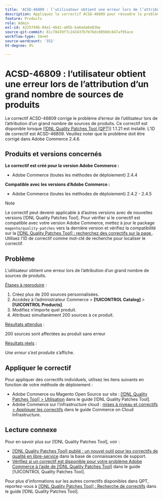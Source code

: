 ```yaml
---
title: 'ACSD-46809 : l’utilisateur obtient une erreur lors de l’attribution d’un grand nombre de sources de produits'
description: Appliquez le correctif ACSD-46809 pour résoudre le problème Adobe Commerce en raison duquel l’utilisateur rencontre une erreur lors de l’attribution d’un grand nombre de sources de produits.
feature: Products
role: Admin
exl-id: 4225f49b-84a1-4641-a05b-ba6ada6e83be
source-git-commit: 81c78439f7c243437b7b76dc80560c847af95ace
workflow-type: tm+mt
source-wordcount: '351'
ht-degree: 0%

---
```


# ACSD-46809 : l’utilisateur obtient une erreur lors de l’attribution d’un grand nombre de sources de produits

Le correctif ACSD-46809 corrige le problème d’erreur de l’utilisateur lors de l’attribution d’un grand nombre de sources de produits. Ce correctif est disponible lorsque [[!DNL Quality Patches Tool (QPT)]](https://experienceleague.adobe.com/fr/docs/commerce-knowledge-base/kb/announcements/commerce-announcements/magento-quality-patches-released-new-tool-to-self-serve-quality-patches) 1.1.21 est installé. L’ID de correctif est ACSD-46809. Veuillez noter que le problème doit être corrigé dans Adobe Commerce 2.4.6.

## Produits et versions concernés

**Le correctif est créé pour la version Adobe Commerce :**

* Adobe Commerce (toutes les méthodes de déploiement) 2.4.4

**Compatible avec les versions d’Adobe Commerce :**

* Adobe Commerce (toutes les méthodes de déploiement) 2.4.2 - 2.4.5

>[!NOTE]
>
>Le correctif peut devenir applicable à d’autres versions avec de nouvelles versions [!DNL Quality Patches Tool]. Pour vérifier si le correctif est compatible avec votre version Adobe Commerce, mettez à jour le package `magento/quality-patches` vers la dernière version et vérifiez la compatibilité sur la [[!DNL Quality Patches Tool] : recherchez des correctifs sur la page ](https://experienceleague.adobe.com/tools/commerce-quality-patches/index.html?lang=fr). Utilisez l’ID de correctif comme mot-clé de recherche pour localiser le correctif.

## Problème

L’utilisateur obtient une erreur lors de l’attribution d’un grand nombre de sources de produits.

<u>Étapes à reproduire</u> :

1. Créez plus de 200 sources personnalisées.
1. Accédez à l’administrateur Commerce > **[!UICONTROL Catalog]** > **[!UICONTROL Products]**.
1. Modifiez n’importe quel produit.
1. Attribuez simultanément 200 sources à ce produit.

<u>Résultats attendus</u> :

200 sources sont affectées au produit sans erreur

<u>Résultats réels</u> :

*Une erreur s’est produite* s’affiche.

## Appliquer le correctif

Pour appliquer des correctifs individuels, utilisez les liens suivants en fonction de votre méthode de déploiement :

* Adobe Commerce ou Magento Open Source sur site : [[!DNL Quality Patches Tool] > Utilisation](/help/tools/quality-patches-tool/usage.md) dans le guide [!DNL Quality Patches Tool].
* Adobe Commerce sur l’infrastructure cloud : [mises à niveau et correctifs > Appliquer les correctifs](https://experienceleague.adobe.com/docs/commerce-cloud-service/user-guide/develop/upgrade/apply-patches.html?lang=fr) dans le guide Commerce on Cloud Infrastructure.

## Lecture connexe

Pour en savoir plus sur [!DNL Quality Patches Tool], voir :

* [[!DNL Quality Patches Tool] publié : un nouvel outil pour les correctifs de qualité en libre-service](https://experienceleague.adobe.com/fr/docs/commerce-knowledge-base/kb/announcements/commerce-announcements/magento-quality-patches-released-new-tool-to-self-serve-quality-patches) dans la base de connaissances de support.
* [Vérifiez si un correctif est disponible pour votre problème Adobe Commerce à l’aide de  [!DNL Quality Patches Tool]](/help/tools/quality-patches-tool/patches-available-in-qpt/check-patch-for-magento-issue-with-magento-quality-patches.md) dans le guide [!UICONTROL Quality Patches Tool].


Pour plus d&#39;informations sur les autres correctifs disponibles dans QPT, reportez-vous à [[!DNL Quality Patches Tool] : Recherche de correctifs](https://experienceleague.adobe.com/tools/commerce-quality-patches/index.html?lang=fr) dans le guide [!DNL Quality Patches Tool].
